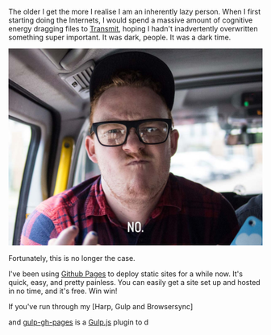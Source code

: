 The older I get the more I realise I am an inherently lazy person. When I first starting doing the Internets, I would spend a massive amount of cognitive energy dragging files to [Transmit](transmit), hoping I hadn't inadvertently overwritten something super important. It was dark, people. It was a dark time.

![No, FTP. No.](/images/articles/deploying-to-github-pages-with-gulp/image-no.jpg)

Fortunately, this is no longer the case.

I've been using [Github Pages][github-pages] to deploy static sites for a while now. It's quick, easy, and pretty painless. You can easily get a site set up and hosted in no time, and it's free. Win win!

If you've run through my [Harp, Gulp and Browsersync]

and [gulp-gh-pages][gulp-gh-pages] is a [Gulp.js][gulp] plugin to d

  [transmit]: http://panic.com/transmit/ "Which is actually a super great FTP client"
  [gulp]: http://gulpjs.com/
  [gulp-gh-pages]: https://github.com/rowoot/gulp-gh-pages
  [github-pages]: http://pages.github.com/